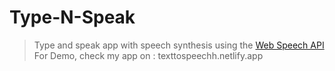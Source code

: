 # Type-N-Speak

> Type and speak app with speech synthesis using the [Web Speech API](https://developer.mozilla.org/en-US/docs/Web/API/Web_Speech_API)
For Demo, check my app on : texttospeechh.netlify.app
